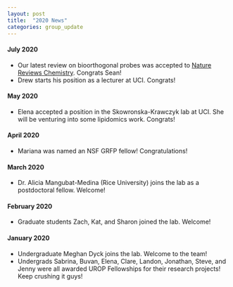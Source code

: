 ```yaml
---
layout: post
title:  "2020 News"
categories: group_update
---
```


#### July 2020
- Our latest review on bioorthogonal probes was accepted to [Nature Reviews Chemistry](https://www.nature.com/articles/s41570-020-0205-0). Congrats Sean!
- Drew starts his position as a lecturer at UCI. Congrats! 

#### May 2020
- Elena  accepted a position in the Skowronska-Krawczyk lab at UCI. She will be venturing into some lipidomics work.  Congrats!

#### April 2020
- Mariana was named an NSF GRFP fellow! Congratulations!

#### March 2020
- Dr. Alicia Mangubat-Medina (Rice University) joins the lab as a postdoctoral fellow. Welcome!

#### February 2020
- Graduate students Zach, Kat, and Sharon joined the lab. Welcome!

#### January 2020
- Undergraduate Meghan Dyck joins the lab. Welcome to the team!
- Undergrads Sabrina, Buvan, Elena, Clare, Landon, Jonathan, Steve, and Jenny were all awarded UROP Fellowships for their research projects! Keep crushing it guys!
